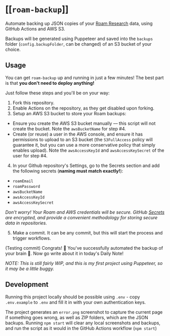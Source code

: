 # [[`roam-backup`]]

Automate backing up JSON copies of your [Roam Research](https://roamresearch.com) data, using GitHub Actions and AWS S3.

Backups will be generated using Puppeteer and saved into the `backups` folder (`config.backupFolder`, can be changed) of an S3 bucket of your choice.

## Usage

You can get `roam-backup` up and running in just a few minutes! The best part is that **you don't need to deploy anything!** 

Just follow these steps and you'll be on your way:

1. Fork this repository.
2. Enable Actions on the repository, as they get disabled upon forking.
3. Setup an AWS S3 bucket to store your Roam backups:

- Ensure you create the AWS S3 bucket manually –– this script will not create the bucket. Note the `awsBucketName` for step #4.
- Create (or reuse) a user in the AWS console, and ensure it has permissions to upload to an S3 bucket (the `S3FullAccess` policy will guarantee it, but you can use a more conservative policy that simply enables upload). Note the `awsAccessKeyId` and `awsAccessKeySecret` of the user for step #4.

4. In your Github repository's Settings, go to the Secrets section and add the following secrets (**naming must match exactly!**):

- `roamEmail`
- `roamPassword`
- `awsBucketName`
- `awsAccessKeyId`
- `awsAccessKeySecret`

_Don't worry! Your Roam and AWS credentials will be secure. GitHub [Secrets](https://help.github.com/en/actions/configuring-and-managing-workflows/creating-and-storing-encrypted-secrets) are encrypted, and provide a convenient methodology for storing secure data in repositories._

5. Make a commit. It can be any commit, but this will start the process and trigger workflows.

(Testing commit) 
Congrats! 🎉 You've successfully automated the backup of your brain 🧠. Now go write about it in today's Daily Note!

_NOTE: This is still fairly WIP, and this is my first project using Puppeteer, so it may be a little buggy._

## Development

Running this project locally should be possible using `.env` - copy `.env.example` to `.env` and fill it in with your own authentication keys. 

The project generates an `error.png` screenshot to capture the current page if something goes wrong, as well as ZIP folders, which are the JSON backups. Running `npm start` will clear any local screenshots and backups, and run the script as it would in the GitHub Actions workflow (`npm start`)
